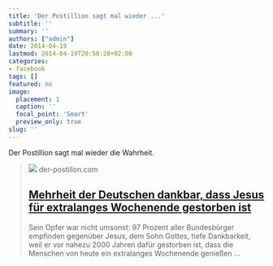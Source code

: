 ```yaml
---
title: 'Der Postillion sagt mal wieder ...'
subtitle: ''
summary: ''
authors: ["admin"]
date: 2014-04-19
lastmod: 2014-04-19T20:58:20+02:00
categories:
- facebook
tags: []
featured: no
image:
  placement: 1
  caption: ''
  focal_point: 'Smart'
  preview_only: true
slug: ''
---
```

Der Postillion sagt mal wieder die Wahrheit.
> [![](https://2.bp.blogspot.com/-z4SJSf7d4gc/U1BKJnFIHbI/AAAAAAAAZNg/C_wEPmv0Al4/w1600/Fotolia_39988282_S.jpg)](http://www.der-postillon.com/2014/04/mehrheit-der-deutschen-dankbar-dass.html)
> der-postillon.com
> ## [Mehrheit der Deutschen dankbar, dass Jesus für extralanges Wochenende gestorben ist](http://www.der-postillon.com/2014/04/mehrheit-der-deutschen-dankbar-dass.html)
>
>Sein Opfer war nicht umsonst: 97 Prozent aller Bundesbürger empfinden gegenüber Jesus, dem Sohn Gottes, tiefe Dankbarkeit, weil er vor nahezu 2000 Jahren dafür gestorben ist, dass die Menschen von heute ein extralanges Wochenende genießen ...

